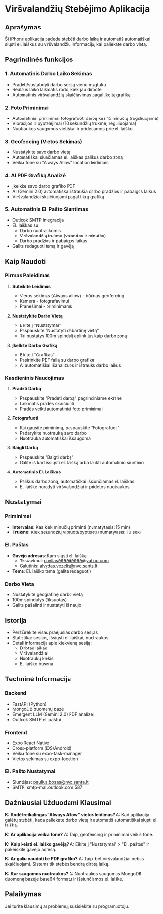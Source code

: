 # Viršvalandžių Stebėjimo Aplikacija

## Aprašymas

Ši iPhone aplikacija padeda stebėti darbo laiką ir automatiš automatiškai siųsti el. laiškus su viršvalandžių informacija, kai paliekate darbo vietą.

## Pagrindinės funkcijos

### 1. **Automatinis Darbo Laiko Sekimas**
- Pradėti/sustabdyti darbo sesiją vienu mygtuku
- Realaus laiko laikmatis rodo, kiek jau dirbote
- Automatinis viršvalandžių skaičiavimas pagal įkeltą grafiką

### 2. **Foto Priminimai**
- Automatiniai priminimai fotografuoti darbą kas 15 minučių (reguliuojama)
- Vibracijos ir pyptelėjimai (10 sekundžių trukmė, reguliuojama)
- Nuotraukos saugomos vietiškai ir pridedamos prie el. laiško

### 3. **Geofencing (Vietos Sekimas)**
- Nustatykite savo darbo vietą
- Automatiškai siunčiamas el. laiškas palikus darbo zoną
- Veikia fone su "Always Allow" location leidimais

### 4. **AI PDF Grafiką Analizė**
- Įkelkite savo darbo grafiko PDF
- AI (Gemini 2.0) automatiškai ištraukia darbo pradžios ir pabaigos laikus
- Viršvalandžiai skaičiuojami pagal tikrą grafiką

### 5. **Automatinis El. Pašto Siuntimas**
- Outlook SMTP integracija
- El. laiškas su:
  - Darbo nuotraukomis
  - Viršvalandžių trukmė (valandos ir minutės)
  - Darbo pradžios ir pabaigos laikas
- Galite redaguoti temą ir gavėją

## Kaip Naudoti

### Pirmas Paleidimas

1. **Suteikite Leidimus**
   - Vietos sekimas (Always Allow) - būtinas geofencing
   - Kamera - fotografavimui
   - Pranešimai - priminimams

2. **Nustatykite Darbo Vietą**
   - Eikite į "Nustatymai"
   - Paspauskite "Nustatyti dabartinę vietą"
   - Tai nustatys 100m spindulį aplink jus kaip darbo zoną

3. **Įkelkite Darbo Grafiką**
   - Eikite į "Grafikas"
   - Pasirinkite PDF failą su darbo grafiku
   - AI automatiškai išanalizuos ir ištrauks darbo laikus

### Kasdieninis Naudojimas

1. **Pradėti Darbą**
   - Paspauskite "Pradėti darbą" pagrindiniame ekrane
   - Laikmatis pradės skaičiuoti
   - Pradės veikti automatiniai foto priminimai

2. **Fotografuoti**
   - Kai gausite priminimą, paspauskite "Fotografuoti"
   - Padarykite nuotrauką savo darbo
   - Nuotrauka automatiškai išsaugoma

3. **Baigti Darbą**
   - Paspauskite "Baigti darbą"
   - Galite iš kart išsiųsti el. laišką arba laukti automatinio siuntimo

4. **Automatinis El. Laiškas**
   - Palikus darbo zoną, automatiškai išsiunčiamas el. laiškas
   - El. laiške nurodyti viršvalandžiai ir pridėtos nuotraukos

## Nustatymai

### Priminimai
- **Intervalas**: Kas kiek minučių priminti (numatytasis: 15 min)
- **Trukmė**: Kiek sekundžių vibruoti/pyptelėti (numatytasis: 10 sek)

### El. Paštas
- **Gavėjo adresas**: Kam siųsti el. laišką
  - Testavimui: povilas999999999@yahoo.com
  - Galutinis: alvydas.vezelis@nvc.santa.lt
- **Tema**: El. laiško tema (galite redaguoti)

### Darbo Vieta
- Nustatykite geografinę darbo vietą
- 100m spindulys (fiksuotas)
- Galite pašalinti ir nustatyti iš naujo

## Istorija

- Peržiūrėkite visas praėjusias darbo sesijas
- Statistika: sesijos, išsiųsti el. laiškai, nuotraukos
- Detali informacija apie kiekvieną sesiją:
  - Dirbtas laikas
  - Viršvalandžiai
  - Nuotraukų kiekis
  - El. laiško būsena

## Techninė Informacija

### Backend
- FastAPI (Python)
- MongoDB duomenų bazė
- Emergent LLM (Gemini 2.0) PDF analizei
- Outlook SMTP el. paštui

### Frontend
- Expo React Native
- Cross-platform (iOS/Android)
- Veikia fone su expo-task-manager
- Vietos sekimas su expo-location

### El. Pašto Nustatymai
- Siuntėjas: paulius.bosas@nvc.santa.lt
- SMTP: smtp-mail.outlook.com:587

## Dažniausiai Užduodami Klausimai

**K: Kodėl reikalingas "Always Allow" vietos leidimas?**
A: Kad aplikacija galėtų stebėti, kada paliekate darbo vietą ir automatiš automatiškai siųsti el. laišką.

**K: Ar aplikacija veikia fone?**
A: Taip, geofencing ir priminimai veikia fone.

**K: Kaip keisti el. laiško gavėją?**
A: Eikite į "Nustatymai" > "El. paštas" ir pakeiskite gavėjo adresą.

**K: Ar galiu naudoti be PDF grafiko?**
A: Taip, bet viršvalandžiai nebus skaičiuojami. Sistema tik stebės bendrą dirbtą laiką.

**K: Kur saugomos nuotraukos?**
A: Nuotraukos saugomos MongoDB duomenų bazėje base64 formatu ir išsiunčiamos el. laiške.

## Palaikymas

Jei turite klausimų ar problemų, susisiekite su programuotoju.
